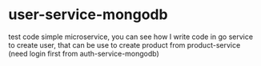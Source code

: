 # user-service-mongodb
test code simple microservice, you can see how I write code in go service to create user, that can be use to create product from product-service (need login first from auth-service-mongodb)
